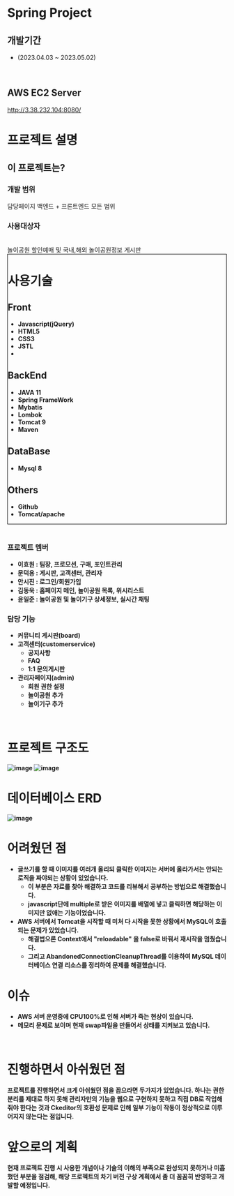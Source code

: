 # Spring Project

## 개발기간
  - (2023.04.03 ~ 2023.05.02)
<br>

## AWS EC2 Server
http://3.38.232.104:8080/

# 프로젝트 설명
## 이 프로젝트는?
  ### 개발 범위
  담당페이지 백엔드 + 프론트엔드 모든 범위
<br>
  ### 사용대상자
  <br>
  놀이공원 할인예매 및 국내,해외 놀이공원정보 게시판

<br/>
<div style = "border:1px solid black">

# 사용기술

  ## Front
  - <b>Javascript(jQuery)</b>
  - <b>HTML5<b/>
  - <b>CSS3<b/>
  - <b>JSTL</b>
  - <AJAX>
  
  
  ## BackEnd
  - <b>JAVA 11</b>
  - <b>Spring FrameWork<b/>
  - <b>Mybatis</b>
  - <b>Lombok<b/>
  - <b>Tomcat 9</b>
  - <b>Maven</b>
  
  ## DataBase
  - <b>Mysql 8</b>

  ## Others
  - <b>Github</b>
  - <b>Tomcat/apache<b/>
</div>
<br/>

### 프로젝트 멤버
- 이효원 : 팀장, 프로모션, 구매, 포인트관리
- <b>문덕용</b> : 게시판, 고객센터, 관리자
- 안시진 : 로그인/회원가입
- 김동욱 : 홈페이지 메인, 놀이공원 목록, 위시리스트
- 윤일준 : 놀이공원 및 놀이기구 상세정보, 실시간 채팅

### 담당 기능
- 커뮤니티 게시판(board)
- 고객센터(customerservice)
  - 공지사항
  - FAQ
  - 1:1 문의게시판
- 관리자페이지(admin)
  - 회원 권한 설정
  - 놀이공원 추가
  - 놀이기구 추가
<br/>


# 프로젝트 구조도
![image](https://github.com/Crescent117/SpringProject/assets/127200596/b1f1c98a-8c93-4c96-af0c-32260933470a)
![image](https://github.com/Crescent117/SpringProject/assets/127200596/7c9881f8-bd3a-4b68-b160-5d17a0609c47)

# 데이터베이스 ERD
![image](https://github.com/Crescent117/SpringProject/assets/127200596/b96312b5-521d-4b52-9849-3800ec89627c)

# 어려웠던 점
- 글쓰기를 할 때 이미지를 여러개 올리되 클릭한 이미지는 서버에 올라가서는 안되는 로직을 짜야되는 상황이 있었습니다.
  - 이 부분은 자료를 찾아 해결하고 코드를 리뷰해서 공부하는 방법으로 해결했습니다.
  - javascript단에 multiple로 받은 이미지를 배열에 넣고 클릭하면 해당하는 이미지만 없애는 기능이었습니다.
- AWS 서버에서 Tomcat을 시작할 때 미처 다 시작을 못한 상황에서 MySQL이 호출되는 문제가 있었습니다.
  - 해결법으론 Context에서 "reloadable" 을 false로 바꿔서 재시작을 멈췄습니다.
  - 그리고 AbandonedConnectionCleanupThread를 이용하여 MySQL 데이터베이스 연결 리소스를 정리하여 문제를 해결했습니다.

# 이슈
- AWS 서버 운영중에 CPU100%로 인해 서버가 죽는 현상이 있습니다.
- 메모리 문제로 보이며 현재 swap파일을 만들어서 상태를 지켜보고 있습니다.
<br>

# 진행하면서 아쉬웠던 점
프로젝트를 진행하면서 크게 아쉬웠던 점을 꼽으라면 두가지가 있었습니다. 하나는 권한 분리를 제대로 하지 못해 관리자만의 기능을 웹으로 구현하지 못하고 직접 DB로 작업해줘야 한다는 것과
Ckeditor의 호환성 문제로 인해 일부 기능이 작동이 정상적으로 이루어지지 않는다는 점입니다.

# 앞으로의 계획
현재 프로젝트 진행 시 사용한 개념이나 기술의 이해의 부족으로 완성되지 못하거나 미흡했던 부분을 점검해, 해당 프로젝트의 차기 버전 구상 계획에서 좀 더 꼼꼼히 반영하고 개발할 예정입니다.



